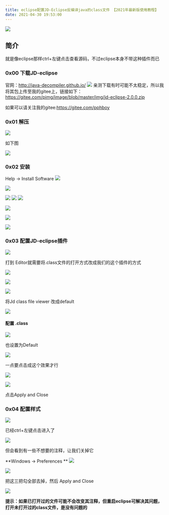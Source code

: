 ```yaml
---
title: eclipse配置JD-Eclipse反编译java的class文件 【2021年最新版使用教程】
date: 2021-04-30 19:53:00
---
```


![](https://oscimg.oschina.net/oscnet/up-a486ccf57e9be740ba1958d654e604b7aac.png)

## 简介
就是像eclipse那样ctrl+左键点击查看源码，不过eclipse本身不带这种插件而已

### 0x00  下载JD-eclipse 

官网：http://java-decompiler.github.io/
![](https://oscimg.oschina.net/oscnet/up-eb697db20850997737f6031721fb4fdeeb5.png)
亲测下载有时可能不太稳定，所以我将其包上传至我的gitee上，链接如下：
https://gitee.com/pimg/image/blob/master/img/jd-eclipse-2.0.0.zip

如果可以请关注我的gitee:https://gitee.com/pphboy

### 0x01  解压
![](https://oscimg.oschina.net/oscnet/up-912b8539c525be72bf2c1087fa23ac9ce25.png)

如下图

![](https://oscimg.oschina.net/oscnet/up-58553756b21564fb6bab60e728867169f84.png)

### 0x02 安装
Help -> Install Software 
![](https://oscimg.oschina.net/oscnet/up-f4a2ec6fa7124a5b28735f8c8e4923209b7.png)

![](https://oscimg.oschina.net/oscnet/up-e575fc8142b3be6a1a1c59e00af3c49b3c5.png)

![](https://oscimg.oschina.net/oscnet/up-fc6478896649e273b1f9945cf174c402642.png)
![](https://oscimg.oschina.net/oscnet/up-42c3e8eb77d9494f84d06f28916710f1975.png)
![](https://oscimg.oschina.net/oscnet/up-cbaf1158919717c0526bdd9456a6f88846f.png)

![](https://oscimg.oschina.net/oscnet/up-abc1f62621e795291db34ed9ef16c7902d2.png)


![](https://oscimg.oschina.net/oscnet/up-7701b7d9991fd92ce1fec03248f2b9673f2.png)

![](https://oscimg.oschina.net/oscnet/up-968c7bc63b82b7f4be9e09ff193967980c5.png)

### 0x03 配置JD-eclipse插件
![](https://oscimg.oschina.net/oscnet/up-34306707414cc4b8182e7fd3a4decf17ca5.png)

打到 Editor就需要将.class文件的打开方式改成我们的这个插件的方式

![](https://oscimg.oschina.net/oscnet/up-de5e3234b827d05e5f9b11bf167a622a70e.png)

![](https://oscimg.oschina.net/oscnet/up-f480c4c826c613880014540a9f8b25c5402.png)

![](https://oscimg.oschina.net/oscnet/up-305610364b20f1a9a7509b450776dafc699.png)

将Jd class file viewer 改成default

![](https://oscimg.oschina.net/oscnet/up-5e0a8511c58478423febf4594b0f9a883c3.png)

#### 配置 .class 
![](https://oscimg.oschina.net/oscnet/up-c2b2226c4c40c514579309d1f25961ca21c.png)

也设置为Default

![](https://oscimg.oschina.net/oscnet/up-c51b06a8d1282e5e35a3a0a73dee497234d.png)

一点要点击成这个效果才行

![](https://oscimg.oschina.net/oscnet/up-9b55648f47ab41bb96f80fccf16cf526a5c.png)

![](https://oscimg.oschina.net/oscnet/up-3ee14b5142fd4415bba6de2b15f90f6449b.png)

点击Apply and Close

### 0x04 配置样式

![](https://oscimg.oschina.net/oscnet/up-4737b612efe54f133378f15e6e0947621ea.png)

已经ctrl+左键点击进入了

![](https://oscimg.oschina.net/oscnet/up-888f69664dc8e60604e6f12f7251055ab54.png)

但会看到有一些不想要的注释，让我们关掉它

**Windows -> Preferences **
![](https://oscimg.oschina.net/oscnet/up-8662d6f9e595d380865c0158c3f8ce17131.png)

![](https://oscimg.oschina.net/oscnet/up-fb1b6e08b1fa9ea20dbe0c01f05fae93bac.png)

把这三把勾全部去掉，然后 Apply and Close

![](https://oscimg.oschina.net/oscnet/up-66049b1a52f747b7753690b6f8d9bf6a375.png)

**提示：如果已打开过的文件可能不会改变其注释，但重启eclipse可解决其问题，打开未打开过的class文件，是没有问题的**
